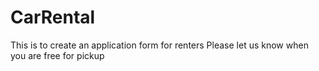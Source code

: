 # CarRental
This is to create an application form for renters
Please let us know when you are free for pickup
